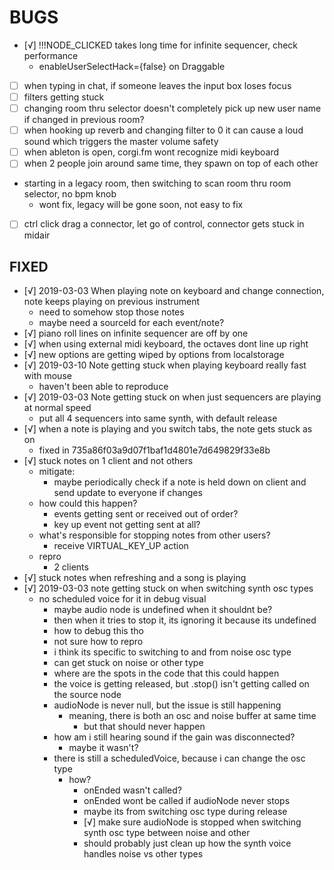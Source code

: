 BUGS
====
- [√] !!!NODE_CLICKED takes long time for infinite sequencer, check performance
	- enableUserSelectHack={false} on Draggable
- [ ] when typing in chat, if someone leaves the input box loses focus
- [ ] filters getting stuck
- [ ] changing room thru selector doesn't completely pick up new user name if changed in previous room?
- [ ] when hooking up reverb and changing filter to 0 it can cause a loud sound which triggers the master volume safety
- [ ] when ableton is open, corgi.fm wont recognize midi keyboard
- [ ] when 2 people join around same time, they spawn on top of each other
- starting in a legacy room, then switching to scan room thru room selector, no bpm knob
	- wont fix, legacy will be gone soon, not easy to fix
- [ ] ctrl click drag a connector, let go of control, connector gets stuck in midair

## FIXED
- [√] 2019-03-03 When playing note on keyboard and change connection, note keeps playing on previous instrument
	- need to somehow stop those notes
	- maybe need a sourceId for each event/note?
- [√] piano roll lines on infinite sequencer are off by one
- [√] when using external midi keyboard, the octaves dont line up right
- [√] new options are getting wiped by options from localstorage
- [√] 2019-03-10 Note getting stuck when playing keyboard really fast with mouse
	- haven't been able to reproduce
- [√] 2019-03-03 Note getting stuck on when just sequencers are playing at normal speed
	- put all 4 sequencers into same synth, with default release
- [√] when a note is playing and you switch tabs, the note gets stuck as on
	- fixed in 735a86f03a9d07f1baf1d4801e7d649829f33e8b
- [√] stuck notes on 1 client and not others
	- mitigate:
		- maybe periodically check if a note is held down on client and send update to everyone if changes
	- how could this happen?
		- events getting sent or received out of order?
		- key up event not getting sent at all?
	- what's responsible for stopping notes from other users?
		- receive VIRTUAL_KEY_UP action
	- repro
		- 2 clients
- [√] stuck notes when refreshing and a song is playing
- [√] 2019-03-03 note getting stuck on when switching synth osc types
	- no scheduled voice for it in debug visual
		- maybe audio node is undefined when it shouldnt be?
		- then when it tries to stop it, its ignoring it because its undefined
		- how to debug this tho
		- not sure how to repro
		- i think its specific to switching to and from noise osc type
		- can get stuck on noise or other type
		- where are the spots in the code that this could happen
		- the voice is getting released, but .stop() isn't getting called on the source node
		- audioNode is never null, but the issue is still happening
			- meaning, there is both an osc and noise buffer at same time
				- but that should never happen
		- how am i still hearing sound if the gain was disconnected?
			- maybe it wasn't?
		- there is still a scheduledVoice, because i can change the osc type
			- how?
				- onEnded wasn't called?
				- onEnded wont be called if audioNode never stops
				- maybe its from switching osc type during release
				- [√] make sure audioNode is stopped when switching synth osc type between noise and other
				- should probably just clean up how the synth voice handles noise vs other types
